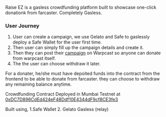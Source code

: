 Raise EZ is a gasless crowdfunding platform built to showcase one-click donationk from farcaster. Completely Gasless.

### User Journey
1. User can create a campaign, we use Gelato and Safe to gaslessly deploy a Safe Wallet for the user first time.
2. Then user can simply fill up the campaign details and create it.
3. Then they can post their [campaign](https://raise-ez.vercel.app/campaign/4) on Warpcast so anyone can donate from warpcast itself.
4. The the user can choose withdraw it later.

For a donater, he/she must have depoited funds into the contract from the frontend to be  able  to donate from farcaster. they can choose to withdraw any remaining balance anytime.

Crowdfunding Contract Deployed in Mumbai Testnet at [0xDC7D896CdEd424eF48Ddf10E4344dF9cf8CE3fe3](https://mumbai.polygonscan.com/address/0xDC7D896CdEd424eF48Ddf10E4344dF9cf8CE3fe3)

Built using,
1.Safe Wallet
2. Gelato Gasless  (relay)
